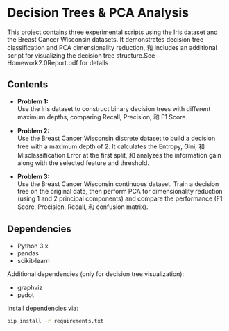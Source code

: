 # Decision Trees & PCA Analysis

This project contains three experimental scripts using the Iris dataset and the Breast Cancer Wisconsin datasets. It demonstrates decision tree classification and PCA dimensionality reduction, 和 includes an additional script for visualizing the decision tree structure.See Homework2.0Report.pdf for details

## Contents

- **Problem 1:**  
  Use the Iris dataset to construct binary decision trees with different maximum depths, comparing Recall, Precision, 和 F1 Score.

- **Problem 2:**  
  Use the Breast Cancer Wisconsin discrete dataset to build a decision tree with a maximum depth of 2. It calculates the Entropy, Gini, 和 Misclassification Error at the first split, 和 analyzes the information gain along with the selected feature and threshold.

- **Problem 3:**  
  Use the Breast Cancer Wisconsin continuous dataset. Train a decision tree on the original data, then perform PCA for dimensionality reduction (using 1 and 2 principal components) and compare the performance (F1 Score, Precision, Recall, 和 confusion matrix).

## Dependencies

- Python 3.x
- pandas
- scikit-learn

Additional dependencies (only for decision tree visualization):
- graphviz
- pydot

Install dependencies via:

```bash
pip install -r requirements.txt
